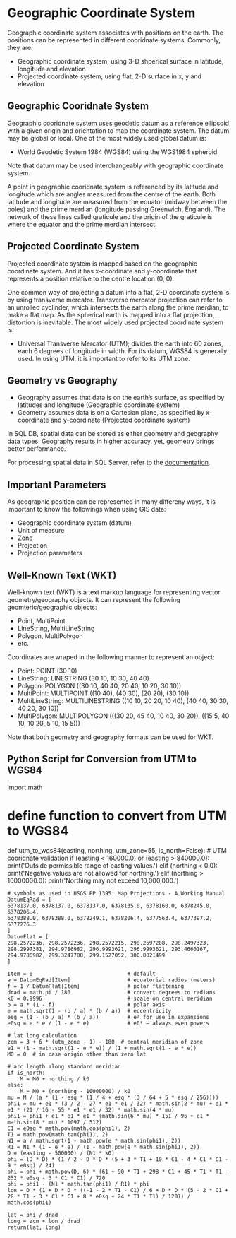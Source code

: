 # Geographic Coordinate System
Geographic coordinate system associates with positions on the earth. The positions can be represented in different cooridnate systems. Commonly, they are:
- Geographic coordinate system; using 3-D shperical surface in latitude, longitude and elevation
- Projected coordinate system; using flat, 2-D surface in x, y and elevation

## Geographic Cooridnate System
Geographic cooridnate system uses geodetic datum as a reference ellipsoid with a given origin and orientation to map the coordinate system. The datum may be global or local. 
One of the most widely used global datum is:
- World Geodetic System 1984 (WGS84) using the WGS1984 spheroid

Note that datum may be used interchangeably with geographic coordinate system. 

A point in geographic cooridnate system is referenced by its latitude and longitude which are angles measured from the centre of the earth. Both latitude and longitude
are measured from the equator (midway between the poles) and the prime merdian (longitude passing Greenwich, England). The network of these lines called graticule and
the origin of the graticule is where the equator and the prime merdian intersect. 

## Projected Coordinate System
Projected coordinate system is mapped based on the geographic coordinate system. And it has x-coordinate and y-coordinate that represents a position relative to the 
centre location (0, 0). 

One common way of projecting a datum into a flat, 2-D coordinate system is by using transverse mercator. Transverse mercator projection can refer to an unrolled cyclinder,
which intersects the earth along the prime merdian, to make a flat map. As the spherical earth is mapped into a flat projection, distortion is inevitable. The most widely
used projected coordinate system is:
- Universal Transverse Mercator (UTM); divides the earth into 60 zones, each 6 degrees of longitude in width. For its datum, WGS84 is generally used. In using UTM, it is 
important to refer to its UTM zone. 

## Geometry vs Geography
- Geography assumes that data is on the earth’s surface, as specified by latitudes and longitude (Geographic coordinate system)
- Geometry assumes data is on a Cartesian plane, as specified by x-coordinate and y-coordinate (Projected coordinate system)

In SQL DB, spatial data can be stored as either geometry and geography data types. Geography results in higher accuracy, yet, geometry brings better performance. 

For processing spatial data in SQL Server, refer to the [documentation](https://docs.microsoft.com/en-us/sql/relational-databases/spatial/spatial-data-sql-server?view=sql-server-ver15).

## Important Parameters
As geographic position can be represented in many differeny ways, it is important to know the followings when using GIS data:
- Geographic coordinate system (datum)
- Unit of measure
- Zone 
- Projection
- Projection parameters

## Well-Known Text (WKT)
Well-known text (WKT) is a text markup language for representing vector geometry/geography objects. It can represent the following geomteric/geographic objects:
- Point, MultiPoint
- LineString, MultiLineString
- Polygon, MultiPolygon
- etc.

Coordinates are wraped in the following manner to represent an object:
- Point: POINT (30 10)
- LineString: LINESTRING (30 10, 10 30, 40 40)
- Polygon: POLYGON ((30 10, 40 40, 20 40, 10 20, 30 10))
- MultiPoint:	MULTIPOINT ((10 40), (40 30), (20 20), (30 10))
- MultiLineString: MULTILINESTRING ((10 10, 20 20, 10 40), (40 40, 30 30, 40 20, 30 10))
- MultiPolygon: MULTIPOLYGON (((30 20, 45 40, 10 40, 30 20)), ((15 5, 40 10, 10 20, 5 10, 15 5)))

Note that both geometry and geography formats can be used for WKT. 

## Python Script for Conversion from UTM to WGS84
import math

# define function to convert from UTM to WGS84
def utm_to_wgs84(easting, northing, utm_zone=55, is_north=False):
    # UTM cooridnate validation
    if (easting < 160000.0) or (easting > 840000.0):
        print('Outside permissible range of easting values.')
    elif (northing < 0.0):
        print('Negative values are not allowed for northing.')
    elif (northing > 10000000.0):
        print('Northing may not exceed 10,000,000.')

    # symbols as used in USGS PP 1395: Map Projections - A Working Manual
    DatumEqRad = [
    6378137.0, 6378137.0, 6378137.0, 6378135.0, 6378160.0, 6378245.0, 6378206.4,
    6378388.0, 6378388.0, 6378249.1, 6378206.4, 6377563.4, 6377397.2, 6377276.3
    ]
    DatumFlat = [
    298.2572236, 298.2572236, 298.2572215, 298.2597208, 298.2497323,
    298.2997381, 294.9786982, 296.9993621, 296.9993621, 293.4660167,
    294.9786982, 299.3247788, 299.1527052, 300.8021499
    ]

    Item = 0                              # default
    a = DatumEqRad[Item]                  # equatorial radius (meters)
    f = 1 / DatumFlat[Item]               # polar flattening
    drad = math.pi / 180                  # convert degrees to radians
    k0 = 0.9996                           # scale on central meridian
    b = a * (1 - f)                       # polar axis
    e = math.sqrt(1 - (b / a) * (b / a))  # eccentricity
    esq = (1 - (b / a) * (b / a))         # e² for use in expansions
    e0sq = e * e / (1 - e * e)            # e0² — always even powers

    # lat long calculation
    zcm = 3 + 6 * (utm_zone - 1) - 180  # central meridian of zone
    e1 = (1 - math.sqrt(1 - e * e)) / (1 + math.sqrt(1 - e * e))
    M0 = 0  # in case origin other than zero lat

    # arc length along standard meridian
    if is_north:
        M = M0 + northing / k0
    else:
        M = M0 + (northing - 10000000) / k0
    mu = M / (a * (1 - esq * (1 / 4 + esq * (3 / 64 + 5 * esq / 256))))
    phi1 = mu + e1 * (3 / 2 - 27 * e1 * e1 / 32) * math.sin(2 * mu) + e1 * e1 * (21 / 16 - 55 * e1 * e1 / 32) * math.sin(4 * mu)
    phi1 = phi1 + e1 * e1 * e1 * (math.sin(6 * mu) * 151 / 96 + e1 * math.sin(8 * mu) * 1097 / 512)
    C1 = e0sq * math.pow(math.cos(phi1), 2)
    T1 = math.pow(math.tan(phi1), 2)
    N1 = a / math.sqrt(1 - math.pow(e * math.sin(phi1), 2))
    R1 = N1 * (1 - e * e) / (1 - math.pow(e * math.sin(phi1), 2))
    D = (easting - 500000) / (N1 * k0)
    phi = (D * D) * (1 / 2 - D * D * (5 + 3 * T1 + 10 * C1 - 4 * C1 * C1 - 9 * e0sq) / 24)
    phi = phi + math.pow(D, 6) * (61 + 90 * T1 + 298 * C1 + 45 * T1 * T1 - 252 * e0sq - 3 * C1 * C1) / 720
    phi = phi1 - (N1 * math.tan(phi1) / R1) * phi
    lon = D * (1 + D * D * ((-1 - 2 * T1 - C1) / 6 + D * D * (5 - 2 * C1 + 28 * T1 - 3 * C1 * C1 + 8 * e0sq + 24 * T1 * T1) / 120)) / math.cos(phi1)

    lat = phi / drad
    long = zcm + lon / drad
    return(lat, long)
